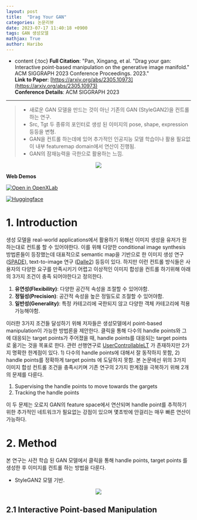 ```yaml
---
layout: post
title:  "Drag Your GAN"
categories: 논문리뷰
date: 2023-07-17 11:40:18 +0900
tags: GAN 생성모델
mathjax: True
author: Haribo
---
```

* content
{:toc}
**Full Citation**: "Pan, Xingang, et al. "Drag your gan: Interactive point-based manipulation on the generative image manifold." ACM SIGGRAPH 2023 Conference Proceedings. 2023."\
**Link to Paper**: [https://arxiv.org/abs/2305.10973](https://arxiv.org/abs/2305.10973) \
**Conference Details**: ACM SIGGRAPH 2023

---

>* 새로운 GAN 모델을 만드는 것이 아닌 기존의 GAN (StyleGAN2)을 컨트롤 하는 연구.
>* Src, Tgt 두 종류의 포인터로 생성 된 이미지의 pose, shape, expression 등등을 변형.
>* GAN을 컨트롤 하는데에 있어 추가적인 인공지능 모델 학습이나 활용 필요없이 내부 featuremap domain에서 연산이 진행됨.
>* GAN의 잠재능력을 극한으로 활용하는 느낌.

<div style="text-align: center;">   
  <figure>     
    <img src="https://github.com/XingangPan/DragGAN/raw/main/DragGAN.gif">     
  </figure> 
</div>

**Web Demos**

[![Open in OpenXLab](https://camo.githubusercontent.com/a28f1d6dc75b31d084cb14e4c6f5bbd0f97bfbecd7bf260fac8dbd95df1c9430/68747470733a2f2f63646e2d7374617469632e6f70656e786c61622e6f72672e636e2f6170702d63656e7465722f6f70656e786c61625f6170702e737667)](https://openxlab.org.cn/apps/detail/XingangPan/DragGAN)

[![Huggingface](https://camo.githubusercontent.com/3cc55bf2ba0bc623f8f32e700b9834d27767be50da0a720d5a7f083768be244d/68747470733a2f2f696d672e736869656c64732e696f2f62616467652f25463025394625413425393725323048756767696e67253230466163652d4472616747414e2d6f72616e6765)](https://huggingface.co/spaces/radames/DragGan)



# 1. Introduction

생성 모델을 real-world applications에서 활용하기 위해선 이미지 생성을 유저가 원하는대로 컨트롤 할 수 있어야한다. 이를 위해 다양한 conditional image synthesis 방법론들이 등장했는데 대표적으로 semantic map을 기반으로 한 이미지 생성 연구 ([SPADE](https://arxiv.org/abs/1903.07291)), text-to-image 연구 ([Dalle2](https://cdn.openai.com/papers/dall-e-2.pdf)) 등등이 있다. 하지만 이런 컨트롤 방식들은 사용자의 다양한 요구를 만족시키기 어렵고 이상적인 이미지 합성을 컨트롤 하기위해 아래의 3가지 조건이 충족 되어야한다고 정의한다.

1. **유연성(Flexibility)**: 다양한 공간적 속성을 조절할 수 있어야함.
2. **정밀성(Precision)**: 공간적 속성을 높은 정밀도로 조절할 수 있어야함.
3. **일반성(Generality)**: 특정 카테고리에 국한되지 않고 다양한 객체 카테고리에 적용 가능해야함.

이러한 3가지 조건들 달성하기 위해 저자들은 생성모델에서 point-based manipulation이 가능한 방법론을 제안한다. 클릭을 통해 다수의 handle points와 그에 대응되는 target points가 주어졌을 때, handle points를 대응되는 target points로 옮기는 것을 목표로 한다. 관련 선행연구로 [UserControllableLT](https://arxiv.org/abs/2208.12408) 가 존재하지만 2가지 명확한 한계점이 있다. 1) 다수의 handle points에 대해서 잘 동작하지 못함, 2) handle points를 정확하게 target points 에 도달하지 못함. 본 논문에선 위의 3가지 이미지 합성 컨트롤 조건을 충족시키며 기존 연구의 2가지 한계점을 극복하기 위해 2개의 문제를 다룬다.

1. Supervising the handle points to move towards the gargets
2. Tracking the handle points

이 두 문제는 오로지 GAN의 feature space에서 연산되며 handle point를 추적하기위한 추가적인 네트워크가 필요없는 강점이 있으며 몇초밖에 안걸리는 매우 빠른 연산이 가능하다.



# 2. Method

본 연구는 사전 학습 된 GAN 모델에서 클릭을 통해 handle points, target points 를 생성한 후 이미지를 컨트롤 하는 방법을 다룬다. 

* StyleGAN2 모델 기반.

<div style="text-align: center;">   
  <figure>     
    <img src="https://user-images.githubusercontent.com/26128046/290089333-717c2ae1-a202-481f-a23b-c4e98bfe3f66.png">     
  </figure> 
</div>

## 2.1 Interactive Point-based Manipulation

